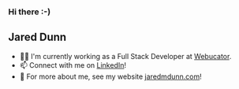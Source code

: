 ### Hi there :-)

<!--
**jaredmdunn/jaredmdunn** is a ✨ _special_ ✨ repository because its `README.md` (this file) appears on your GitHub profile.

Here are some ideas to get you started:

- 🔭 I’m currently working on ...
- 🌱 I’m currently learning ...
- 👯 I’m looking to collaborate on ...
- 🤔 I’m looking for help with ...
- 💬 Ask me about ...
- 📫 How to reach me: ...
- 😄 Pronouns: ...
- ⚡ Fun fact: ...
-->

## Jared Dunn
- 👨‍💻 I'm currently working as a Full Stack Developer at [Webucator](https://www.webucator.com/).
- 📫 Connect with me on [LinkedIn](https://www.linkedin.com/in/jared-m-dunn/)!
- 💬 For more about me, see my website [jaredmdunn.com](https://www.jaredmdunn.com)! 
